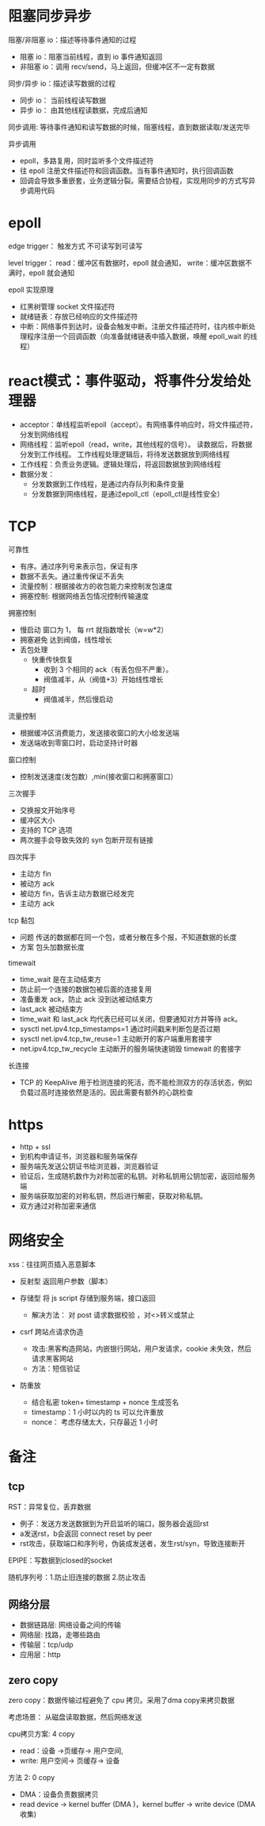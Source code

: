 # 阻塞同步异步

阻塞/非阻塞 io：描述等待事件通知的过程

- 阻塞 io：阻塞当前线程，直到 io 事件通知返回
- 非阻塞 io：调用 recv/send，马上返回，但缓冲区不一定有数据

同步/异步 io：描述读写数据的过程

- 同步 io： 当前线程读写数据
- 异步 io： 由其他线程读数据，完成后通知

同步调用: 等待事件通知和读写数据的时候，阻塞线程，直到数据读取/发送完毕

异步调用

- epoll，多路复用，同时监听多个文件描述符
- 往 epoll 注册文件描述符和回调函数。当有事件通知时，执行回调函数
- 回调会导致多重嵌套，业务逻辑分裂。需要结合协程，实现用同步的方式写异步调用代码

# epoll

edge trigger： 触发方式 不可读写到可读写

level trigger： read：缓冲区有数据时，epoll 就会通知， write：缓冲区数据不满时，epoll 就会通知

epoll 实现原理

- 红黑树管理 socket 文件描述符
- 就绪链表：存放已经响应的文件描述符
- 中断：网络事件到达时，设备会触发中断。注册文件描述符时，往内核中断处理程序注册一个回调函数（向准备就绪链表中插入数据，唤醒 epoll_wait 的线程）


# react模式：事件驱动，将事件分发给处理器
- acceptor：单线程监听epoll（accept）。有网络事件响应时，将文件描述符，分发到网络线程
- 网络线程：监听epoll（read，write，其他线程的信号）。  读数据后，将数据分发到工作线程。 工作线程处理逻辑后，将待发送数据放到网络线程
- 工作线程：负责业务逻辑。逻辑处理后，将返回数据放到网络线程
- 数据分发：
  - 分发数据到工作线程，是通过内存队列和条件变量
  - 分发数据到网络线程，是通过epoll_ctl（epoll_ctl是线性安全）




# TCP

可靠性

- 有序。通过序列号来表示包，保证有序
- 数据不丢失。通过重传保证不丢失
- 流量控制：根据接收方的收包能力来控制发包速度
- 拥塞控制: 根据网络丢包情况控制传输速度

拥塞控制

- 慢启动
  窗口为 1， 每 rrt 就指数增长（w=w\*2）
- 拥塞避免 达到阀值，线性增长
- 丢包处理
  - 快重传快恢复
    - 收到 3 个相同的 ack（有丢包但不严重）。
    - 阀值减半，从（阀值+3）开始线性增长
  - 超时
    - 阀值减半，然后慢启动

流量控制
- 根据缓冲区消费能力，发送接收窗口的大小给发送端
- 发送端收到零窗口时，启动坚持计时器

窗口控制

- 控制发送速度(发包数）,min(接收窗口和拥塞窗口）

三次握手

- 交换报文开始序号
- 缓冲区大小
- 支持的 TCP 选项
- 两次握手会导致失效的 syn 包断开现有链接

四次挥手

- 主动方 fin
- 被动方 ack
- 被动方 fin，告诉主动方数据已经发完
- 主动方 ack

tcp 黏包

- 问题 传送的数据都在同一个包，或者分散在多个报，不知道数据的长度
- 方案 包头加数据长度

timewait

- time_wait 是在主动结束方
- 防止前一个连接的数据包被后面的连接复用
- 准备重发 ack，防止 ack 没到达被动结束方
- last_ack 被动结束方
- time_wait 和 last_ack 均代表已经可以关闭，但要通知对方并等待 ack。
- sysctl net.ipv4.tcp_timestamps=1
  通过时间戳来判断包是否过期
- sysctl net.ipv4.tcp_tw_reuse=1
  主动断开的客户端重用套接字
- net.ipv4.tcp_tw_recycle
  主动断开的服务端快速销毁 timewait 的套接字

长连接

- TCP 的 KeepAlive 用于检测连接的死活，而不能检测双方的存活状态，例如负载过高时连接依然是活的。因此需要有额外的心跳检查

# https
- http + ssl
- 到机构申请证书，浏览器和服务端保存
- 服务端先发送公钥证书给浏览器，浏览器验证
- 验证后，生成随机数作为对称加密的私钥。对称私钥用公钥加密，返回给服务端
- 服务端获取加密的对称私钥，然后进行解密，获取对称私钥。
- 双方通过对称加密来通信

# 网络安全

xss：往往网页插入恶意脚本

- 反射型 返回用户参数（脚本）
- 存储型 将 js script 存储到服务端，接口返回
  - 解决方法： 对 post 请求数据校验 ，对<>转义或禁止
- csrf 跨站点请求伪造

  - 攻击:黑客构造网站，内嵌银行网站，用户发请求，cookie 未失效，然后请求黑客网站
  - 方法：短信验证

- 防重放
  - 结合私密 token+ timestamp + nonce 生成签名
  - timestamp：1 小时以内的 ts 可以允许重放
  - nonce： 考虑存储太大，只存最近 1 小时

# 

# 备注

## tcp
RST：异常复位，丢弃数据
- 例子：发送方发送数据到为开启监听的端口，服务器会返回rst
- a发送rst，b会返回 connect reset by peer
- rst攻击，获取端口和序列号，伪装成发送者，发生rst/syn，导致连接断开

EPIPE：写数据到closed的socket

随机序列号：1.防止旧连接的数据 2.防止攻击

## 网络分层

- 数据链路层: 网络设备之间的传输
- 网络层: 找路，走哪些路由
- 传输层：tcp/udp
- 应用层：http

## zero copy
zero copy：数据传输过程避免了 cpu 拷贝。采用了dma copy来拷贝数据

考虑场景： 从磁盘读取数据，然后网络发送

cpu拷贝方案: 4 copy

- read：设备 ->页缓存-> 用户空间,
- write: 用户空间-> 页缓存-> 设备

方法 2: 0 copy

- DMA：设备负责数据拷贝
- read device -> kernel buffer (DMA )，kernel buffer -> write device (DMA 收集)